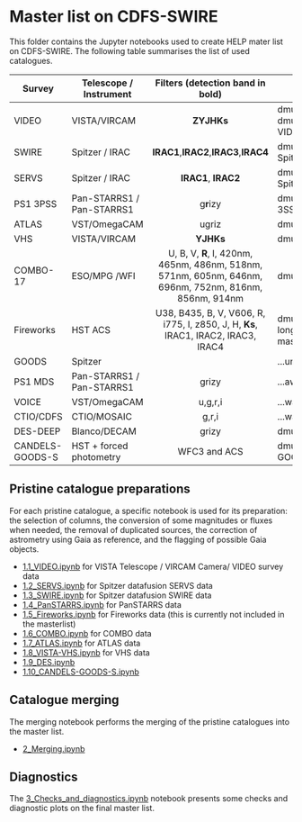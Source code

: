 # Master list on CDFS-SWIRE

This folder contains the Jupyter notebooks used to create HELP mater list on
CDFS-SWIRE. The following table summarises the list of used catalogues.

| Survey    | Telescope / Instrument      |      Filters (detection band in bold)      | Location                    |
|-----------|-----------------------------|:------------------------------------------:|-----------------------------|
| VIDEO     | VISTA/VIRCAM                | **ZYJHKs**                                 |dmu0_VISTA-VIDEO, dmu0_VISTA-VIDEO-private|
| SWIRE     | Spitzer / IRAC              | **IRAC1**,**IRAC2**,**IRAC3**,**IRAC4**    | dmu0_DataFusion-Spitzer     |
| SERVS     | Spitzer / IRAC              | **IRAC1**, **IRAC2**                       | dmu0_DataFusion-Spitzer     |
| PS1 3PSS  | Pan-STARRS1 / Pan-STARRS1   | g**r**izy                                  | dmu0_PanSTARRS1-3SS         |
| ATLAS	    | VST/OmegaCAM                | ugriz                                      | dmu0_ATLAS                  |
| VHS	    | VISTA/VIRCAM                | **YJHKs**                                  | dmu0_VISTA-VHS              |
| COMBO-17	| ESO/MPG 	/WFI	          | U, B, V, **R**, I, 420nm, 465nm, 486nm, 518nm, 571nm, 605nm, 646nm, 696nm, 752nm, 816nm, 856nm, 914nm       | dmu0_COMBO-17       |
| Fireworks	| HST	ACS	                  | U38, B435, B, V, V606, R, i775, I, z850, J, H, **Ks**, IRAC1, IRAC2, IRAC3, IRAC4   | dmu0_Fireworks  (No longer included in masterlist)       |
| GOODS	    | Spitzer		              |                                            | ...unknown status           |
| PS1 MDS	| Pan-STARRS1 / Pan-STARRS1   |	grizy                                  | ...awaiting release         |
| VOICE	    | VST/OmegaCAM	              | u,g,r,i                                    | ...waiting for Mattia       |
| CTIO/CDFS | CTIO/MOSAIC	              | g,r,i                                      | ...waiting for Mattia       |
| DES-DEEP	| Blanco/DECAM	              | grizy                                      | dmu0_DES       |
| CANDELS-GOODS-S     | HST + forced photometry  | WFC3 and ACS  | dmu0_CANDELS-GOODS-S     |

## Pristine catalogue preparations

For each pristine catalogue, a specific notebook is used for its preparation:
the selection of columns, the conversion of some magnitudes or fluxes when
needed, the removal of duplicated sources, the correction of astrometry using
Gaia as reference, and the flagging of possible Gaia objects.

- [1.1_VIDEO.ipynb](1.1_VIDEO.ipynb) for VISTA Telescope / VIRCAM
  Camera/ VIDEO survey data
- [1.2_SERVS.ipynb](1.2_SERVS.ipynb) for Spitzer datafusion SERVS data
- [1.3_SWIRE.ipynb](1.3_SWIRE.ipynb) for Spitzer datafusion SWIRE data
- [1.4_PanSTARRS.ipynb](1.4_PanSTARRS.ipynb) for PanSTARRS data
- [1.5_Fireworks.ipynb](1.5_Fireworks.ipynb) for Fireworks data (this is currently not included in the masterlist)
- [1.6_COMBO.ipynb](1.6_COMBO.ipynb) for COMBO data
- [1.7_ATLAS.ipynb](1.7_ATLAS.ipynb) for ATLAS data
- [1.8_VISTA-VHS.ipynb](1.8_VISTA-VHS.ipynb) for VHS data
- [1.9_DES.ipynb](1.9_DES.ipynb)
- [1.10_CANDELS-GOODS-S.ipynb](1.10_CANDELS-GOODS-S.ipynb) 

## Catalogue merging
The merging notebook performs the merging of the pristine catalogues into the master list.

- [2_Merging.ipynb](2_Merging.ipynb) 

## Diagnostics

The [3_Checks_and_diagnostics.ipynb](3_Checks_and_diagnostics.ipynb) notebook
presents some checks and diagnostic plots on the final master list.
